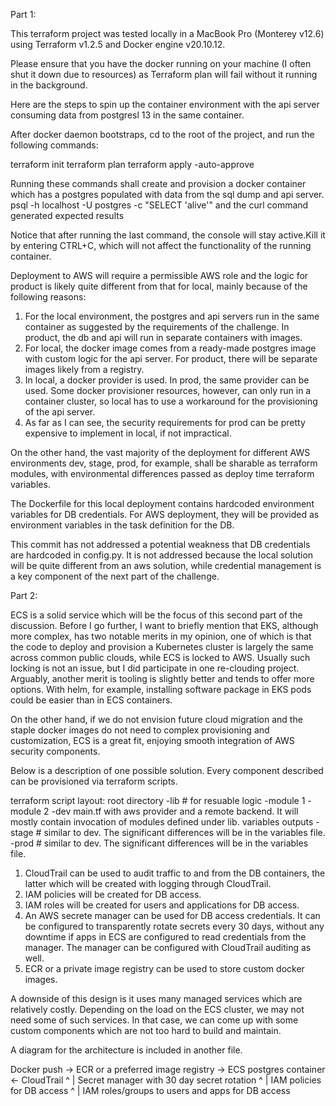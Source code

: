 Part 1:

This terraform project was tested locally in a MacBook Pro (Monterey v12.6) using Terraform v1.2.5 
and Docker engine v20.10.12.

Please ensure that you have the docker running on your machine (I often shut it down due to resources) as Terraform plan will fail without it running in the background.


Here are the steps to spin up the container environment with the api server consuming data from postgresl 13 
in the same container. 

After docker daemon bootstraps, cd to the root of the project, and run the following commands:

terraform init
terraform plan
terraform apply -auto-approve

Running these commands shall create and provision a docker container which has a postgres populated with data from the
sql dump and api server.
psql -h localhost -U postgres -c "SELECT 'alive'" and the curl command generated expected results

Notice that after running the last command, the console will stay active.Kill it by entering
CTRL+C, which will not affect the functionality of the running container.

Deployment to AWS will require a permissible AWS role and the logic for product is likely quite different 
from that for local, mainly because of the following reasons:
1. For the local environment, the postgres and api servers run in the same container as suggested by the requirements of 
the challenge. In product, the db and api will run in separate containers with images.
2. For local, the docker image comes from a ready-made postgres image with custom logic for the
   api server. For product, there will be separate images likely from a registry.
3. In local, a docker provider is used. In prod, the same provider can be used. Some docker provisioner resources, however, 
can only run in a container cluster, so local has to use a workaround for the provisioning of the api server.
4. As far as I can see, the security requirements for prod can be pretty expensive to implement in local, if not impractical.

On the other hand, the vast majority of the deployment for different AWS environments dev, stage, prod, for example, shall
be sharable as terraform modules, with environmental differences passed as deploy time terraform variables.

The Dockerfile for this local deployment contains hardcoded environment variables for DB credentials. For AWS deployment, 
they will be provided as environment variables in the task definition for the DB.

This commit has not addressed a potential weakness that DB credentials are hardcoded in config.py.
It is not addressed because the local solution will be quite different from an aws solution, while credential management
is a key component of the next part of the challenge.

Part 2:

ECS is a solid service which will be the focus of this second part of the discussion. Before I go further, I want to 
briefly mention that EKS, although more complex, has two notable merits in my opinion, one of which is that the code to
deploy and provision a Kubernetes cluster is largely the same across common public clouds, while ECS is locked to AWS.
Usually such locking is not an issue, but I did participate in one re-clouding project.
Arguably, another merit is tooling is slightly better and tends to offer more options. With helm, for example, 
installing software package in EKS pods could be easier than in ECS containers.

On the other hand, if we do not envision future cloud migration and the staple docker images do not need to complex 
provisioning and customization, ECS is a great fit, enjoying smooth integration of AWS security components.

Below is a description of one possible solution. Every component described can be provisioned via terraform scripts.

terraform script layout:
   root directory
      -lib # for resuable logic
         -module 1
         -module 2
      -dev
         main.tf with aws provider and a remote backend. It will mostly contain invocation of modules defined under lib.
         variables
         outputs
      -stage # similar to dev. The significant differences will be in the variables file.
      -prod # similar to dev. The significant differences will be in the variables file.

1. CloudTrail can be used to audit traffic to and from the DB containers, the latter which will be created with logging
through CloudTrail.
2. IAM policies will be created for DB access.
3. IAM roles will be created for users and applications for DB access.
4. An AWS secrete manager can be used for DB access credentials. It can be configured to transparently rotate secrets every 
30 days, without any downtime if apps in ECS are configured to read credentials from the manager. 
The manager can be configured with CloudTrail auditing as well.
5. ECR or a private image registry can be used to store custom docker images.

A downside of this design is it uses many managed services which are relatively costly. Depending on the load on the ECS
cluster, we may not need some of such services. In that case, we can come up with some custom components which are not
too hard to build and maintain.

A diagram for the architecture is included in another file.

Docker push -> ECR or a preferred image registry -> ECS postgres container <- CloudTrail
                                                               ^
                                                               |
                                                      Secret manager with
                                                      30 day secret rotation
                                                               ^
                                                               |
                                                      IAM policies for
                                                      DB access
                                                               ^
                                                               |
                                                      IAM roles/groups to users and
                                                      apps for DB access